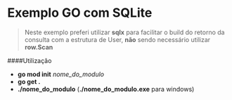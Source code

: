 # Exemplo GO com SQLite
> Neste exemplo preferi utilizar **sqlx** para facilitar o build do retorno da consulta com a estrutura de User, **não** sendo necessário utilizar **row.Scan**


####Utilização
- **go mod init** _nome_do_modulo_
- **go get .**
- **./nome_do_modulo** (**./nome_do_modulo.exe** para windows)

